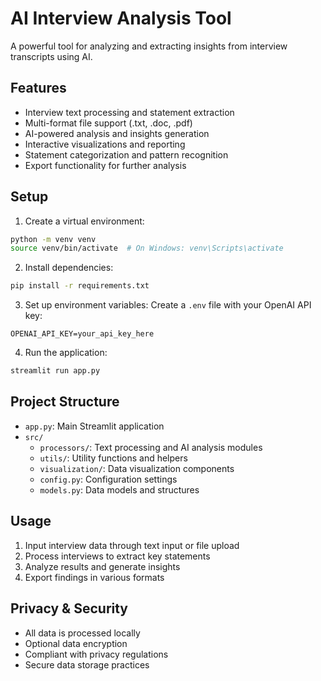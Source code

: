 # AI Interview Analysis Tool

A powerful tool for analyzing and extracting insights from interview transcripts using AI.

## Features

- Interview text processing and statement extraction
- Multi-format file support (.txt, .doc, .pdf)
- AI-powered analysis and insights generation
- Interactive visualizations and reporting
- Statement categorization and pattern recognition
- Export functionality for further analysis

## Setup

1. Create a virtual environment:
```bash
python -m venv venv
source venv/bin/activate  # On Windows: venv\Scripts\activate
```

2. Install dependencies:
```bash
pip install -r requirements.txt
```

3. Set up environment variables:
Create a `.env` file with your OpenAI API key:
```
OPENAI_API_KEY=your_api_key_here
```

4. Run the application:
```bash
streamlit run app.py
```

## Project Structure

- `app.py`: Main Streamlit application
- `src/`
  - `processors/`: Text processing and AI analysis modules
  - `utils/`: Utility functions and helpers
  - `visualization/`: Data visualization components
  - `config.py`: Configuration settings
  - `models.py`: Data models and structures

## Usage

1. Input interview data through text input or file upload
2. Process interviews to extract key statements
3. Analyze results and generate insights
4. Export findings in various formats

## Privacy & Security

- All data is processed locally
- Optional data encryption
- Compliant with privacy regulations
- Secure data storage practices 